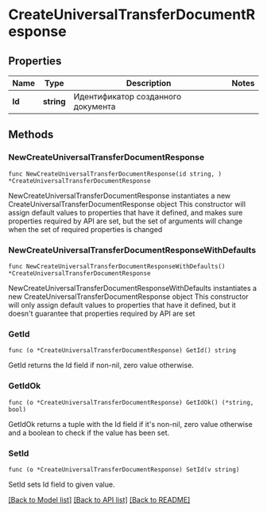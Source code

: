 # CreateUniversalTransferDocumentResponse

## Properties

Name | Type | Description | Notes
------------ | ------------- | ------------- | -------------
**Id** | **string** | Идентификатор созданного документа | 

## Methods

### NewCreateUniversalTransferDocumentResponse

`func NewCreateUniversalTransferDocumentResponse(id string, ) *CreateUniversalTransferDocumentResponse`

NewCreateUniversalTransferDocumentResponse instantiates a new CreateUniversalTransferDocumentResponse object
This constructor will assign default values to properties that have it defined,
and makes sure properties required by API are set, but the set of arguments
will change when the set of required properties is changed

### NewCreateUniversalTransferDocumentResponseWithDefaults

`func NewCreateUniversalTransferDocumentResponseWithDefaults() *CreateUniversalTransferDocumentResponse`

NewCreateUniversalTransferDocumentResponseWithDefaults instantiates a new CreateUniversalTransferDocumentResponse object
This constructor will only assign default values to properties that have it defined,
but it doesn't guarantee that properties required by API are set

### GetId

`func (o *CreateUniversalTransferDocumentResponse) GetId() string`

GetId returns the Id field if non-nil, zero value otherwise.

### GetIdOk

`func (o *CreateUniversalTransferDocumentResponse) GetIdOk() (*string, bool)`

GetIdOk returns a tuple with the Id field if it's non-nil, zero value otherwise
and a boolean to check if the value has been set.

### SetId

`func (o *CreateUniversalTransferDocumentResponse) SetId(v string)`

SetId sets Id field to given value.



[[Back to Model list]](../README.md#documentation-for-models) [[Back to API list]](../README.md#documentation-for-api-endpoints) [[Back to README]](../README.md)


